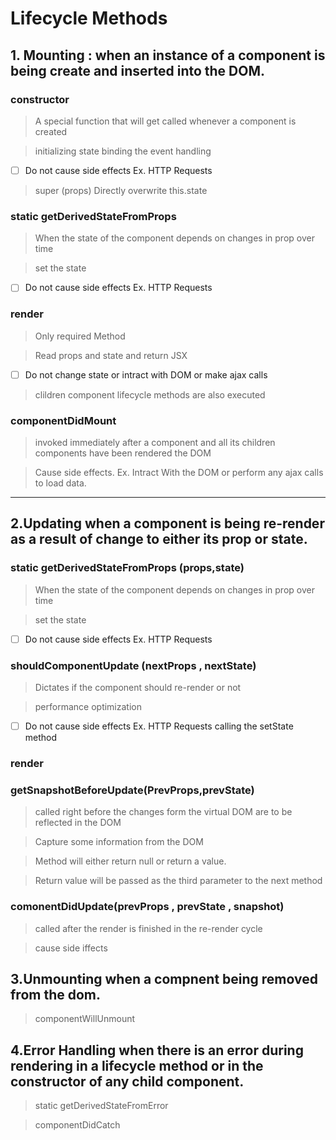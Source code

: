 # Lifecycle Methods 

## 1. Mounting :  when an instance of a component is being create and inserted into the DOM.

### constructor

> A special function that will get called whenever a component is created

>  initializing state binding the event handling

- [ ] Do not cause side effects Ex. HTTP Requests

> super (props) Directly overwrite this.state

### static getDerivedStateFromProps

> When the state of the component depends on changes in prop over time

> set the state

- [ ] Do not cause side effects Ex. HTTP Requests

### render

> Only required Method

> Read props and state and return JSX

- [ ] Do not change state or intract with DOM or make ajax calls

> clildren component lifecycle methods are also executed

### componentDidMount

> invoked immediately after a component and all its children components have been rendered the DOM

> Cause side effects. Ex. Intract With the DOM or perform any ajax calls to load data.

<hr>

## 2.Updating when a component is being re-render as a result of change to either its prop or state.

### static getDerivedStateFromProps (props,state)

> When the state of the component depends on changes in prop over time

> set the state

 - [ ] Do not cause side effects Ex. HTTP Requests

### shouldComponentUpdate (nextProps , nextState)

> Dictates if the component should re-render or not 

> performance optimization

- [ ] Do not cause side effects Ex. HTTP Requests calling the setState method 
 
### render

### getSnapshotBeforeUpdate(PrevProps,prevState)

> called right before the changes form the virtual DOM are to be reflected in the DOM

> Capture some information from the DOM

> Method will either return null or return a value.

> Return value will be passed as the third parameter to the next method

### comonentDidUpdate(prevProps , prevState , snapshot)

> called after the render is finished in the re-render cycle

> cause side iffects


## 3.Unmounting when a compnent being removed from the dom.

> componentWillUnmount

## 4.Error Handling when there is an error during rendering in a lifecycle method or in the constructor of any child component.

> static getDerivedStateFromError

> componentDidCatch
